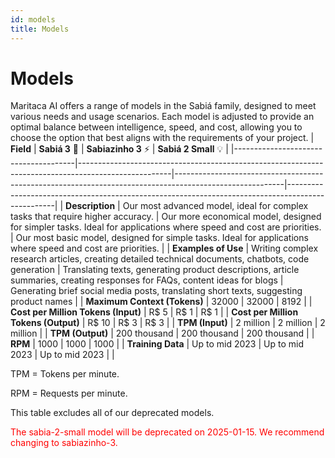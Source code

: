 ```yaml
---
id: models
title: Models
---
```


# Models
Maritaca AI offers a range of models in the Sabiá family, designed to meet various needs and usage scenarios. Each model is adjusted to provide an optimal balance between intelligence, speed, and cost, allowing you to choose the option that best aligns with the requirements of your project.
| **Field**                            | **Sabiá 3** 🥇                                                                                       | **Sabiazinho 3** ⚡                                                                                      | **Sabiá 2 Small** 💡                                                                            |
|--------------------------------------|-----------------------------------------------------------------------------------------------------|---------------------------------------------------------------------------------------------------------|--------------------------------------------------------------------------------------------------|
| **Description**                      | Our most advanced model, ideal for complex tasks that require higher accuracy.                      | Our more economical model, designed for simpler tasks. Ideal for applications where speed and cost are priorities. | Our most basic model, designed for simple tasks. Ideal for applications where speed and cost are priorities. |
| **Examples of Use**                  | Writing complex research articles, creating detailed technical documents, chatbots, code generation | Translating texts, generating product descriptions, article summaries, creating responses for FAQs, content ideas for blogs | Generating brief social media posts, translating short texts, suggesting product names |
| **Maximum Context (Tokens)**         | 32000                                                                                              | 32000                                                                                                    | 8192                                                                                             |
| **Cost per Million Tokens (Input)**  | R$ 5                                                                                               | R$ 1                                                                                                      | R$ 1                                                                                              |
| **Cost per Million Tokens (Output)** | R$ 10                                                                                              | R$ 3                                                                                                      | R$ 3                                                                                              |
| **TPM (Input)**                      | 2 million                                                                                          | 2 million                                                                                                 | 2 million                                                                                         |
| **TPM (Output)**                     | 200 thousand                                                                                       | 200 thousand                                                                                              | 200 thousand                                                                                       |
| **RPM**                              | 1000                                                                                               | 1000                                                                                                      | 1000                                                                                              |
| **Training Data**                    | Up to mid 2023                                                                                     | Up to mid 2023                                                                                            | Up to mid 2023                                                                                     |                                                                         |


TPM = Tokens per minute.

RPM = Requests per minute.

This table excludes all of our deprecated models.

<span style="color:red">The sabia-2-small model will be deprecated on 2025-01-15. We recommend changing to sabiazinho-3.</span>

